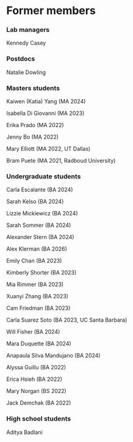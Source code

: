 # Former members

### Lab managers

Kennedy Casey

### Postdocs

Natalie Dowling

### Masters students

Kaiwen (Katia) Yang (MA 2024)

Isabella Di Giovanni (MA 2023)

Erika Prado (MA 2022)

Jenny Bo (MA 2022)

Mary Elliott (MA 2022, UT Dallas)

Bram Puete (MA 2021, Radboud University)

### Undergraduate students

Carla Escalante (BA 2024)

Sarah Kelso (BA 2024)

Lizzie Mickiewicz (BA 2024)

Sarah Sommer (BA 2024)

Alexander Stern (BA 2024)

Alex Klerman (BA 2026)

Emily Chan (BA 2023)

Kimberly Shorter (BA 2023)

Mia Rimmer (BA 2023)

Xuanyi Zhang (BA 2023)

Cam Friedman (BA 2023)

Carla Suarez Soto (BA 2023, UC Santa Barbara)

Will Fisher (BA 2024)

Mara Duquette (BA 2024)

Anapaula Silva Mandujano (BA 2024)

Alyssa Guillu (BA 2022)

Erica Hsieh (BA 2022)

Mary Norgan (BS 2022)

Jack Demchak (BA 2022)

### High school students

Aditya Badlani